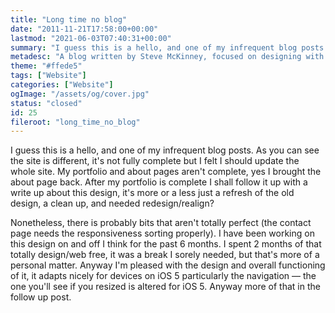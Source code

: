 ```yaml
---
title: "Long time no blog"
date: "2011-11-21T17:58:00+00:00"
lastmod: "2021-06-03T07:40:31+00:00"
summary: "I guess this is a hello, and one of my infrequent blog posts. As you can see the site is different, it’s not fully complete but I felt I should update the whole site. My portfolio and about pages aren’t complete, yes I brought the about page back. After my portfolio is complete I shall follow it up with a write up about this design, it’s more or a less just a refresh of the old design, a clean up, and needed redesign/realign?"
metadesc: "A blog written by Steve McKinney, focused on designing with Illustrator and writing maintainable CSS."
theme: "#ffede5"
tags: ["Website"]
categories: ["Website"]
ogImage: "/assets/og/cover.jpg"
status: "closed"
id: 25
fileroot: "long_time_no_blog"
---
```


I guess this is a hello, and one of my infrequent blog posts. As you can see the site is different, it's not fully complete but I felt I should update the whole site. My portfolio and about pages aren't complete, yes I brought the about page back. After my portfolio is complete I shall follow it up with a write up about this design, it's more or a less just a refresh of the old design, a clean up, and needed redesign/realign?

Nonetheless, there is probably bits that aren't totally perfect (the contact page needs the responsiveness sorting properly). I have been working on this design on and off I think for the past 6 months. I spent 2 months of that totally design/web free, it was a break I sorely needed, but that's more of a personal matter. Anyway I'm pleased with the design and overall functioning of it, it adapts nicely for devices on iOS 5 particularly the navigation — the one you'll see if you resized is altered for iOS 5. Anyway more of that in the follow up post.

